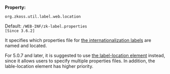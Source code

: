 **Property:**

`org.zkoss.util.label.web.location`

Default: `/WEB-INF/zk-label.properties`  
`[Since 3.6.2]`

It specifies which properties file for [the internationalization labels]({{site.baseurl}}/zk_dev_ref/internationalization/labels)
are named and located.

For 5.0.7 and later, it is suggested to use [the label-location element]({{site.baseUrl}}/zk_config_ref/The_system-config_Element/The_label-location_Element)
instead, since it allows users to specify multiple properties files. In
addition, the lable-location element has higher priority.
